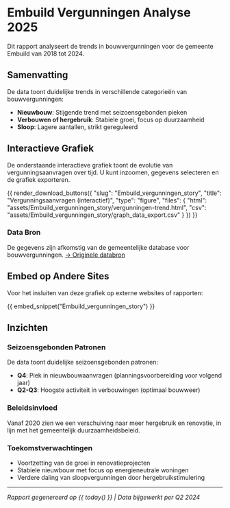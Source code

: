 # Embuild Vergunningen Analyse 2025

Dit rapport analyseert de trends in bouwvergunningen voor de gemeente Embuild van 2018 tot 2024.

## Samenvatting

De data toont duidelijke trends in verschillende categorieën van bouwvergunningen:

- **Nieuwbouw**: Stijgende trend met seizoensgebonden pieken
- **Verbouwen of hergebruik**: Stabiele groei, focus op duurzaamheid
- **Sloop**: Lagere aantallen, strikt gereguleerd

## Interactieve Grafiek

De onderstaande interactieve grafiek toont de evolutie van vergunningsaanvragen over tijd. U kunt inzoomen, gegevens selecteren en de grafiek exporteren.

{{ render_download_buttons({
  "slug": "Embuild_vergunningen_story",
  "title": "Vergunningsaanvragen (interactief)",
  "type": "figure",
  "files": {
    "html": "assets/Embuild_vergunningen_story/vergunningen-trend.html",
    "csv": "assets/Embuild_vergunningen_story/graph_data_export.csv"
  }
}) }}

### Data Bron

De gegevens zijn afkomstig van de gemeentelijke database voor bouwvergunningen. 
[→ Originele databron](https://data.gov.be/en/dataset/building-permits)

## Embed op Andere Sites

Voor het insluiten van deze grafiek op externe websites of rapporten:

{{ embed_snippet("Embuild_vergunningen_story") }}

## Inzichten

### Seizoensgebonden Patronen
De data toont duidelijke seizoensgebonden patronen:
- **Q4**: Piek in nieuwbouwaanvragen (planningsvoorbereiding voor volgend jaar)
- **Q2-Q3**: Hoogste activiteit in verbouwingen (optimaal bouwweer)

### Beleidsinvloed
Vanaf 2020 zien we een verschuiving naar meer hergebruik en renovatie, 
in lijn met het gemeentelijk duurzaamheidsbeleid.

### Toekomstverwachtingen
- Voortzetting van de groei in renovatieprojecten
- Stabiele nieuwbouw met focus op energieneutrale woningen
- Verdere daling van sloopvergunningen door hergebruikstimulering

---

*Rapport gegenereerd op {{ today() }} | Data bijgewerkt per Q2 2024*
